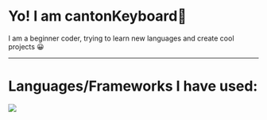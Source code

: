# Yo! I am cantonKeyboard👋

I am a beginner coder, trying to learn new languages and create cool projects 😀

<hr>

# Languages/Frameworks I have used:

<img src="https://skillicons.dev/icons?i=git,python-dark,javascript" />
